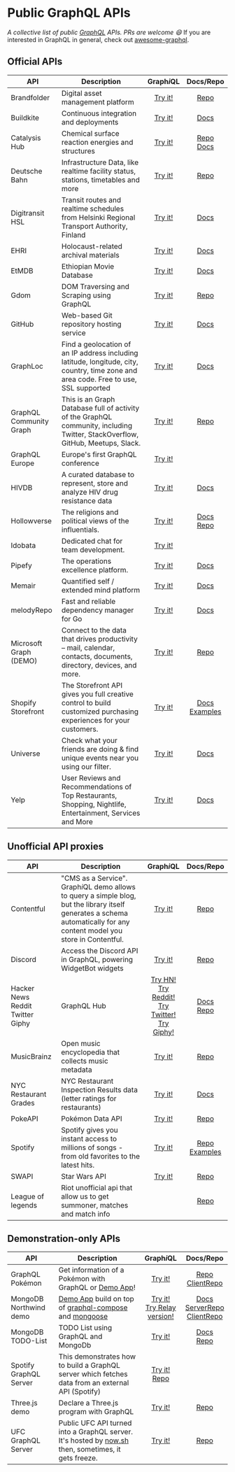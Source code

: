 # Public GraphQL APIs

*A collective list of public [GraphQL](https://graphql.org/) APIs. PRs are welcome :smile:*
If you are interested in GraphQL in general, check out [awesome-graphql](https://github.com/chentsulin/awesome-graphql).

## Official APIs

| API | Description | Graph*i*QL | Docs/Repo
| --- | ----------- | :--------: | :-: |
| Brandfolder | Digital asset management platform | [Try it!](https://graphql.brandfolder.com/) | [Repo](https://github.com/brandfolder/graphqlify)
| Buildkite | Continuous integration and deployments | [Try it!](https://graphql.buildkite.com/) | [Docs](https://building.buildkite.com/tutorial-getting-started-with-graphql-queries-and-mutations-11211dfe5d64#.7uhjusw1q)
| Catalysis Hub | Chemical surface reaction energies and structures | [Try it!](http://api.catalysis-hub.org/graphql) | [Repo](https://github.com/SUNCAT-Center/CatalysisHubBackend)<br> [Docs](http://docs.catalysis-hub.org/en/latest/tutorials/index.html#graphql)
| Deutsche Bahn | Infrastructure Data, like realtime facility status, stations, timetables and more | [Try it!](https://bahnql.herokuapp.com/graphql) | [Repo](https://github.com/dbsystel/1BahnQL)
| Digitransit HSL | Transit routes and realtime schedules from Helsinki Regional Transport Authority, Finland | [Try it!](https://api.digitransit.fi/graphiql/finland) | [Docs](https://digitransit.fi/en/developers/apis/1-routing-api/1-graphiql/)
| EHRI | Holocaust-related archival materials | [Try it!](https://portal.ehri-project.eu/api/graphql/ui) | [Docs](https://portal.ehri-project.eu/api/graphql)
| EtMDB | Ethiopian Movie Database | [Try it!](https://etmdb.com/graphql?query=%7B%0A%20%20allCinemaDetails(before%3A%20%222017-10-04%22%2C%20after%3A%20%222010-01-01%22)%20%7B%0A%20%20%20%20edges%20%7B%0A%20%20%20%20%20%20node%20%7B%0A%20%20%20%20%20%20%20%20slug%0A%20%20%20%20%20%20%20%20hallName%0A%20%20%20%20%20%20%7D%0A%20%20%20%20%7D%0A%20%20%7D%0A%7D%0A) | [Docs](https://etmdb.com/api/docs/)
| Gdom | DOM Traversing and Scraping using GraphQL | [Try it!](http://gdom.graphene-python.org/graphql?query=%7B%0A++page%28url%3A%22http%3A%2F%2Fnews.ycombinator.com%22%29+%7B%0A++++items%3A+query%28selector%3A%22tr.athing%22%29+%7B%0A++++++rank%3A+text%28selector%3A%22td+span.rank%22%29%0A++++++title%3A+text%28selector%3A%22td.title+a%22%29%0A++++++sitebit%3A+text%28selector%3A%22span.comhead+a%22%29%0A++++++url%3A+attr%28selector%3A%22td.title+a%22%2C+name%3A%22href%22%29%0A++++++attrs%3A+next+%7B%0A+++++++++score%3A+text%28selector%3A%22span.score%22%29%0A+++++++++user%3A+text%28selector%3A%22a%3Aeq%280%29%22%29%0A+++++++++comments%3A+text%28selector%3A%22a%3Aeq%282%29%22%29%0A++++++%7D%0A++++%7D%0A++%7D%0A%7D) | [Repo](https://github.com/syrusakbary/gdom)
| GitHub | Web-based Git repository hosting service | [Try it!](https://developer.github.com/v4/explorer/) | [Docs](https://developer.github.com/v4/)
| GraphLoc  | Find a geolocation of an IP address including latitude, longitude, city, country, time zone and area code. Free to use, SSL supported | [Try it!](https://graphloc.com) | [Docs](https://www.graphloc.com)
| GraphQL Community Graph | This is an Graph Database full of activity of the GraphQL community, including Twitter, StackOverflow, GitHub, Meetups, Slack. | [Try it!](https://graphql.communitygraph.org/graphiql/) | [Repo](https://github.com/neo4j-graphql/graphql-community)
| GraphQL Europe | Europe's first GraphQL conference | [Try it!](https://api.graphql-europe.org/?query=%7B%0A%20%20conferences%20%7B%0A%20%20%20%20name%0A%20%20%20%20year%0A%20%20%7D%0A%7D) |
| HIVDB | A curated database to represent, store and analyze HIV drug resistance data | [Try it!](https://hivdb.stanford.edu/page/graphiql/) | [Docs](https://hivdb.stanford.edu/page/webservice/)
| Hollowverse | The religions and political views of the influentials. | [Try it!](https://api.hollowverse.com/playground) | [Docs](https://github.com/hollowverse/hollowverse/wiki/API-Development)<br>[Repo](https://github.com/hollowverse/api)
| Idobata | Dedicated chat for team development. | [Try it!](https://idobata.io/api) | |
| Pipefy | The operations excellence platform. | [Try it!](https://app.pipefy.com/graphiql) | [Docs](https://developers.pipefy.com) |
| Memair | Quantified self / extended mind platform | [Try it!](https://memair.com/graphiql) | [Docs](https://docs.memair.com)
| melodyRepo | Fast and reliable dependency manager for Go | [Try it!](https://melody.sh/play/) | [Docs](https://melody.sh/docs/api)
| Microsoft Graph (DEMO) | Connect to the data that drives productivity – mail, calendar, contacts, documents, directory, devices, and more. | [Try it!](https://graphql-demo.azurewebsites.net/) | [Repo](https://github.com/microsoftgraph/graphql-demo)
| Shopify Storefront | The Storefront API gives you full creative control to build customized purchasing experiences for your customers. | [Try it!](https://help.shopify.com/api/storefront-api/graphql-explorer) | [Docs](https://help.shopify.com/api/storefront-api)<br>[Examples](https://github.com/Shopify/storefront-api-examples)
| Universe |  Check what your friends are doing & find unique events near you using our filter. | [Try it!](https://developers.universe.com/page/graphql-explorer) | [Docs](https://developers.universe.com/docs/graphql)
| Yelp  | User Reviews and Recommendations of Top Restaurants, Shopping, Nightlife, Entertainment, Services and More | [Try it!](https://www.yelp.com/developers/graphiql) | [Docs](https://www.yelp.com/developers/graphql/guides/intro)

## Unofficial API proxies

| API | Description | Graph*i*QL | Docs/Repo
| --- | ----------- | :--------: | :-: |
| Contentful | "CMS as a Service". Graph*i*QL demo allows to query a simple blog, but the library itself generates a schema automatically for any content model you store in Contentful. | [Try it!](https://cf-graphql-demo.now.sh/) | [Repo](https://github.com/contentful-labs/cf-graphql)
| Discord | Access the Discord API in GraphQL, powering WidgetBot widgets | [Try it!](https://widgetbot.io/api/graphql/) | [Repo](https://github.com/widgetbot-io)
| Hacker News<br>Reddit<br>Twitter<br>Giphy | GraphQL Hub | [Try HN!](https://www.graphqlhub.com/playground/hn2)<br>[Try Reddit!](https://www.graphqlhub.com/playground/reddit)<br>[Try Twitter!](https://www.graphqlhub.com/playground/twitter)<br>[Try Giphy!](https://www.graphqlhub.com/playground/giphy) | [Docs](https://www.graphqlhub.com/)<br>[Repo](https://github.com/clayallsopp/graphqlhub)
| MusicBrainz |  Open music encyclopedia that collects music metadata | [Try it!](https://graphbrainz.herokuapp.com/?query=query%20NirvanaAlbumSingles%20%7B%0A%20%20lookup%20%7B%0A%20%20%20%20artist(mbid%3A%20%225b11f4ce-a62d-471e-81fc-a69a8278c7da%22)%20%7B%0A%20%20%20%20%20%20name%0A%20%20%20%20%20%20releaseGroups(type%3A%20ALBUM)%20%7B%0A%20%20%20%20%20%20%20%20edges%20%7B%0A%20%20%20%20%20%20%20%20%20%20node%20%7B%0A%20%20%20%20%20%20%20%20%20%20%20%20title%0A%20%20%20%20%20%20%20%20%20%20%20%20firstReleaseDate%0A%20%20%20%20%20%20%20%20%20%20%20%20relationships%20%7B%0A%20%20%20%20%20%20%20%20%20%20%20%20%20%20releaseGroups(type%3A%20%22single%20from%22)%20%7B%0A%20%20%20%20%20%20%20%20%20%20%20%20%20%20%20%20edges%20%7B%0A%20%20%20%20%20%20%20%20%20%20%20%20%20%20%20%20%20%20node%20%7B%0A%20%20%20%20%20%20%20%20%20%20%20%20%20%20%20%20%20%20%20%20target%20%7B%0A%20%20%20%20%20%20%20%20%20%20%20%20%20%20%20%20%20%20%20%20%20%20...%20on%20ReleaseGroup%20%7B%0A%20%20%20%20%20%20%20%20%20%20%20%20%20%20%20%20%20%20%20%20%20%20%20%20title%0A%20%20%20%20%20%20%20%20%20%20%20%20%20%20%20%20%20%20%20%20%20%20%20%20firstReleaseDate%0A%20%20%20%20%20%20%20%20%20%20%20%20%20%20%20%20%20%20%20%20%20%20%7D%0A%20%20%20%20%20%20%20%20%20%20%20%20%20%20%20%20%20%20%20%20%7D%0A%20%20%20%20%20%20%20%20%20%20%20%20%20%20%20%20%20%20%7D%0A%20%20%20%20%20%20%20%20%20%20%20%20%20%20%20%20%7D%0A%20%20%20%20%20%20%20%20%20%20%20%20%20%20%7D%0A%20%20%20%20%20%20%20%20%20%20%20%20%7D%0A%20%20%20%20%20%20%20%20%20%20%7D%0A%20%20%20%20%20%20%20%20%7D%0A%20%20%20%20%20%20%7D%0A%20%20%20%20%7D%0A%20%20%7D%0A%7D%0A&operationName=NirvanaAlbumSingles) | [Repo](https://github.com/exogen/graphbrainz)
| NYC Restaurant Grades |  NYC Restaurant Inspection Results data (letter ratings for restaurants) | [Try it!](https://nyc-restaurant-grades.com/graphql) | [Docs](https://github.com/bswinnerton/nyc-restaurant-grades)
| PokeAPI | Pokémon Data API | [Try it!](https://pokeapi-graphiql.herokuapp.com/) | [Repo](https://github.com/patrickshaughnessy/PokeAPI-GraphQL)
| Spotify | Spotify gives you instant access to millions of songs - from old favorites to the latest hits. | [Try it!](https://spotify-api-graphql-console.herokuapp.com/) | [Repo](https://github.com/thefrenchhouse/spotify-graphql)<br>[Examples](https://github.com/thefrenchhouse/spotify-graphql-examples)
| SWAPI | Star Wars API | [Try it!](https://graphql.org/swapi-graphql/) | [Repo](https://github.com/graphql/swapi-graphql)
| League of legends | Riot unofficial api that allow us to get summoner, matches and match info | |[Repo](https://github.com/jsparanoguy/riot-graphql-api)

## Demonstration-only APIs

| API | Description | Graph*i*QL | Docs/Repo
| --- | ----------- | :--------: | :-: |
| GraphQL Pokémon | Get information of a Pokémon with GraphQL or [Demo App](https://react-relay-pokemon.now.sh/#/)! | [Try it!](https://graphql-pokemon.now.sh/?query=%7B%0A%20%20pokemon(name%3A%20%22Pikachu%22)%20%7B%0A%20%20%20%20id%0A%20%20%20%20number%0A%20%20%20%20name%0A%20%20%20%20attacks%20%7B%0A%20%20%20%20%20%20special%20%7B%0A%20%20%20%20%20%20%20%20name%0A%20%20%20%20%20%20%20%20type%0A%20%20%20%20%20%20%20%20damage%0A%20%20%20%20%20%20%7D%0A%20%20%20%20%7D%0A%20%20%20%20evolutions%20%7B%0A%20%20%20%20%20%20id%0A%20%20%20%20%20%20number%0A%20%20%20%20%20%20name%0A%20%20%20%20%20%20weight%20%7B%0A%20%20%20%20%20%20%20%20minimum%0A%20%20%20%20%20%20%20%20maximum%0A%20%20%20%20%20%20%7D%0A%20%20%20%20%20%20attacks%20%7B%0A%20%20%20%20%20%20%20%20fast%20%7B%0A%20%20%20%20%20%20%20%20%20%20name%0A%20%20%20%20%20%20%20%20%20%20type%0A%20%20%20%20%20%20%20%20%20%20damage%0A%20%20%20%20%20%20%20%20%7D%0A%20%20%20%20%20%20%7D%0A%20%20%20%20%7D%0A%20%20%7D%0A%7D) | [Repo](https://github.com/lucasbento/graphql-pokemon)<br>[ClientRepo](https://github.com/lucasbento/react-relay-pokemon)
| MongoDB Northwind demo | [Demo App](https://nodkz.github.io/relay-northwind/) build on top of [graphql-compose](https://github.com/nodkz/graphql-compose) and [mongoose](https://github.com/Automattic/mongoose) | [Try it!](https://graphql-compose.herokuapp.com/northwind/)<br>[Try Relay version!](https://nodkz.github.io/relay-northwind/) | [Docs](https://github.com/nodkz/graphql-compose)<br>[ServerRepo](https://github.com/nodkz/graphql-compose-examples)<br>[ClientRepo](https://github.com/nodkz/relay-northwind-app)
| MongoDB TODO-List | TODO List using GraphQL and MongoDb | [Try it!](https://todo-mongo-graphql-server.herokuapp.com/) | [Docs](https://www.compose.com/articles/using-graphql-with-mongodb/)<br>[Repo](https://github.com/igorlima/todo-mongo-graphql-server)
| Spotify GraphQL Server | This demonstrates how to build a GraphQL server which fetches data from an external API (Spotify) | [Try it!](https://spotify-graphql-server.herokuapp.com/)<br> [Repo](https://github.com/lowsky/spotify-graphql-server)
| Three.js demo | Declare a Three.js program with GraphQL | [Try it!](https://jwerle.github.io/three.graphql/) | [Repo](https://github.com/jwerle/three.graphql)
| UFC GraphQL Server | Public UFC API turned into a GraphQL server. It's hosted by [now.sh](https://now.sh/) then, sometimes, it gets freeze. | [Try it!](https://graphql-ufc-api.now.sh/) | [Repo](https://github.com/jgcmarins/graphql-ufc-api)
